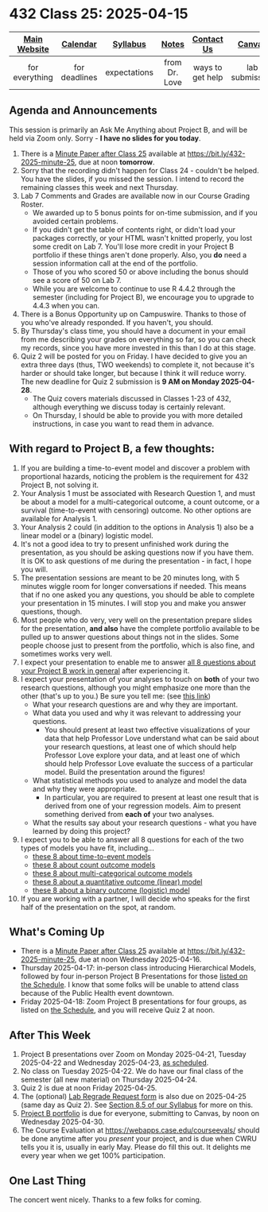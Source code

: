 # 432 Class 25: 2025-04-15

[Main Website](https://thomaselove.github.io/432-2025/) | [Calendar](https://thomaselove.github.io/432-2025/calendar.html) | [Syllabus](https://thomaselove.github.io/432-syllabus-2025/) | [Notes](https://thomaselove.github.io/432-notes/) | [Contact Us](https://thomaselove.github.io/432-2025/contact.html) | [Canvas](https://canvas.case.edu) | [Data and Code](https://github.com/THOMASELOVE/432-data) | [Sources](https://github.com/THOMASELOVE/432-classes-2024/tree/main/sources)
:-----------: | :--------------: | :----------: | :---------: | :-------------: | :-----------: | :------------: |:------:
for everything | for deadlines | expectations | from Dr. Love | ways to get help | lab submission | for downloads | to read

## Agenda and Announcements

This session is primarily an Ask Me Anything about Project B, and will be held via Zoom only. Sorry - **I have no slides for you today**.

1. There is a [Minute Paper after Class 25](https://bit.ly/432-2025-minute-25) available at <https://bit.ly/432-2025-minute-25>, due at noon **tomorrow**.
2. Sorry that the recording didn't happen for Class 24 - couldn't be helped. You have the slides, if you missed the session. I intend to record the remaining classes this week and next Thursday.
3. Lab 7 Comments and Grades are available now in our Course Grading Roster.
    - We awarded up to 5 bonus points for on-time submission, and if you avoided certain problems.
    - If you didn't get the table of contents right, or didn't load your packages correctly, or your HTML wasn't knitted properly, you lost some credit on Lab 7. You'll lose more credit in your Project B portfolio if these things aren't done properly. Also, you **do** need a session information call at the end of the portfolio.
    - Those of you who scored 50 or above including the bonus should see a score of 50 on Lab 7.
    - While you are welcome to continue to use R 4.4.2 through the semester (including for Project B), we encourage you to upgrade to 4.4.3 when you can.
4. There is a Bonus Opportunity up on Campuswire. Thanks to those of you who've already responded. If you haven't, you should.
5. By Thursday's class time, you should have a document in your email from me describing your grades on everything so far, so you can check my records, since you have more invested in this than I do at this stage.
6. Quiz 2 will be posted for you on Friday. I have decided to give you an extra three days (thus, TWO weekends) to complete it, not because it's harder or should take longer, but because I think it will reduce worry. The new deadline for Quiz 2 submission is **9 AM on Monday 2025-04-28**.
    - The Quiz covers materials discussed in Classes 1-23 of 432, although everything we discuss today is certainly relevant.
    - On Thursday, I should be able to provide you with more detailed instructions, in case you want to read them in advance.

## With regard to Project B, a few thoughts:

1. If you are building a time-to-event model and discover a problem with proportional hazards, noticing the problem is the requirement for 432 Project B, not solving it.
2. Your Analysis 1 must be associated with Research Question 1, and must be about a model for a multi-categorical outcome, a count outcome, or a survival (time-to-event with censoring) outcome. No other options are available for Analysis 1.
3. Your Analysis 2 could (in addition to the options in Analysis 1) also be a linear model or a (binary) logistic model.
4. It's not a good idea to try to present unfinished work during the presentation, as you should be asking questions now if you have them. It is OK to ask questions of me during the presentation - in fact, I hope you will.
5. The presentation sessions are meant to be 20 minutes long, with 5 minutes wiggle room for longer conversations if needed. This means that if no one asked you any questions, you should be able to complete your presentation in 15 minutes. I will stop you and make you answer questions, though.
6. Most people who do very, very well on the presentation prepare slides for the presentation, **and also** have the complete portfolio available to be pulled up to answer questions about things not in the slides. Some people choose just to present from the portfolio, which is also fine, and sometimes works very well.
7. I expect your presentation to enable me to answer [all 8 questions about your Project B work in general](https://thomaselove.github.io/432-2025/projB.html#questions-about-your-project-b-work-in-general) after experiencing it.
8. I expect your presentation of your analyses to touch on **both** of your two research questions, although you might emphasize one more than the other (that's up to you.) Be sure you tell me: (see [this link](https://thomaselove.github.io/432-2025/projB.html#the-presentation))
    - What your research questions are and why they are important.
    - What data you used and why it was relevant to addressing your questions.
        - You should present at least two effective visualizations of your data that help Professor Love understand what can be said about your research questions, at least one of which should help Professor Love explore your data, and at least one of which should help Professor Love evaluate the success of a particular model. Build the presentation around the figures!
    - What statistical methods you used to analyze and model the data and why they were appropriate.
        - In particular, you are required to present at least one result that is derived from one of your regression models. Aim to present something derived from **each of** your two analyses.
    - What the results say about your research questions - what you have learned by doing this project?
9. I expect you to be able to answer all 8 questions for each of the two types of models you have fit, including...
    - [these 8 about time-to-event models](https://thomaselove.github.io/432-2025/projB.html#questions-about-a-model-for-a-time-to-event-outcome-with-censoring)
    - [these 8 about count outcome models](https://thomaselove.github.io/432-2025/projB.html#questions-about-a-model-for-a-count-outcome)
    - [these 8 about multi-categorical outcome models](https://thomaselove.github.io/432-2025/projB.html#questions-about-a-model-for-a-multi-categorical-outcome-with-3-7-levels)
    - [these 8 about a quantitative outcome (linear) model](https://thomaselove.github.io/432-2025/projB.html#questions-about-a-model-for-a-quantitative-outcome)
    - [these 8 about a binary outcome (logistic) model](https://thomaselove.github.io/432-2025/projB.html#questions-about-a-model-for-a-binary-outcome)
10. If you are working with a partner, I will decide who speaks for the first half of the presentation on the spot, at random.

## What's Coming Up

- There is a [Minute Paper after Class 25](https://bit.ly/432-2025-minute-25) available at <https://bit.ly/432-2025-minute-25>, due at noon Wednesday 2025-04-16.
- Thursday 2025-04-17: in-person class introducing Hierarchical Models, followed by four in-person Project B Presentations for those [listed on the Schedule](https://github.com/THOMASELOVE/432-classes-2025/tree/main/projectB). I know that some folks will be unable to attend class because of the Public Health event downtown.
- Friday 2025-04-18: Zoom Project B presentations for four groups, as listed on [the Schedule](https://github.com/THOMASELOVE/432-classes-2025/tree/main/projectB), and you will receive Quiz 2 at noon.

## After This Week

1. Project B presentations over Zoom on Monday 2025-04-21, Tuesday 2025-04-22 and Wednesday 2025-04-23, [as scheduled](https://github.com/THOMASELOVE/432-classes-2025/tree/main/projectB).
2. No class on Tuesday 2025-04-22. We do have our final class of the semester (all new material) on Thursday 2025-04-24.
3. Quiz 2 is due at noon Friday 2025-04-25.
4. The (optional) [Lab Regrade Request form](https://bit.ly/432-2025-lab-regrades) is also due on 2025-04-25 (same day as Quiz 2). See [Section 8.5 of our Syllabus](https://thomaselove.github.io/432-syllabus-2025/08-grading.html) for more on this.
5. [Project B portfolio](https://thomaselove.github.io/432-2025/projB.html#the-project-portfolio) is due for everyone, submitting to Canvas, by noon on Wednesday 2025-04-30.
6. The Course Evaluation at <https://webapps.case.edu/courseevals/> should be done anytime after you *present* your project, and is due when CWRU tells you it is, usually in early May. Please do fill this out. It delights me every year when we get 100% participation.

## One Last Thing

The concert went nicely. Thanks to a few folks for coming.
